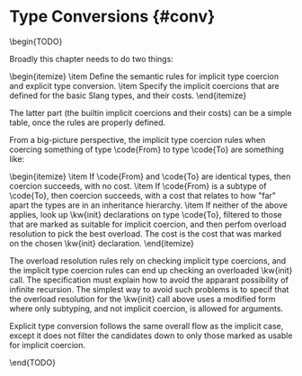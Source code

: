 Type Conversions {#conv}
================

\begin{TODO}

Broadly this chapter needs to do two things:

\begin{itemize}
\item Define the semantic rules for implicit type coercion and explicit type conversion.
\item Specify the implicit coercions that are defined for the basic Slang types, and their costs.
\end{itemize}

The latter part (the builtin implicit coercions and their costs) can be a simple table, once the rules are properly defined.

From a big-picture perspective, the implicit type coercion rules when coercing something of type \code{From} to type \code{To} are something like:

\begin{itemize}
\item If \code{From} and \code{To} are identical types, then coercion succeeds, with no cost.
\item If \code{From} is a subtype of \code{To}, then coercion succeeds, with a cost that relates to how "far" apart the types are in an inheritance hierarchy.
\item If neither of the above applies, look up \kw{init} declarations on type \code{To}, filtered to those that are marked as suitable for implicit coercion, and then perfom overload resolution to pick the best overload. The cost is the cost that was marked on the chosen \kw{init} declaration.
\end{itemize}

The overload resolution rules rely on checking implicit type coercions, and the implicit type coercion rules can end up checking an overloaded \kw{init} call.
The specification must explain how to avoid the apparant possibility of infinite recursion.
The simplest way to avoid such problems is to specif that the overload resolution for the \kw{init} call above uses a modified form where only subtyping, and not implicit coercion, is allowed for arguments.

Explicit type conversion follows the same overall flow as the implicit case, except it does not filter the candidates down to only those marked as usable for implicit coercion.

\end{TODO}